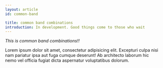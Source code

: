 ```yaml
---
layout: article
id: common-band

title: common band combinations
introduction: In development. Good things come to those who wait
---
```


*This is common band combinations!!*

Lorem ipsum dolor sit amet, consectetur adipisicing elit. Excepturi culpa nisi nam pariatur ipsa aut fuga cumque deserunt! Ab architecto laborum hic nemo vel officia fugiat dicta aspernatur voluptatibus dolorum.